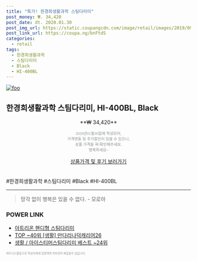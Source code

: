 ```yaml
--- 
title: "특가! 한경희생활과학 스팀다리미" 
post_money: ₩. 34,420 
post_date: dt. 2020.01.30 
post_img_url: https://static.coupangcdn.com/image/retail/images/2019/09/02/14/5/6e83cd00-fddf-4acf-b582-464919ff64cb.jpg 
post_link_url: https://coupa.ng/bnFtdS 
categories: 
  - retail 
tags: 
  - 한경희생활과학 
  - 스팀다리미 
  - Black 
  - HI-400BL 
--- 
```

[![foo](https://static.coupangcdn.com/image/retail/images/2019/09/02/14/5/6e83cd00-fddf-4acf-b582-464919ff64cb.jpg)](https://coupa.ng/bnFtdS) 

## 한경희생활과학 스팀다리미, HI-400BL, Black 
<p style="text-align: center;">**₩ 34,420**</p> 
<p style="text-align: center;"><span style="color: #898c8f; font-family: Georgia,Times,serif; font-size: 0.75em;">2020년01월30일에 작성되어, <br>가격변동 및 추가할인이 있을 수 있으니,<br> 상품 가격을 꼭!확인해주세요.<br>행복하세요~</span> 
</p>	 
<div markdown="0" style="text-align: center;"><a href="https://coupa.ng/bnFtdS" class="btn btn--success">상품가격 및 후기 보러가기</a></div> 
<br><br> 
  #한경희생활과학 #스팀다리미 #Black #HI-400BL 
<hr> 

> 망각 없이 행복은 있을 수 없다. - 모로아 


### POWER LINK

* <a href="https://blog.naver.com/santokki14/221784960637" target="_blank">아트리온 핸디형 스팀다리미</a>
* <a href="https://blog.naver.com/fasyy4321/221777279829" target="_blank"> TOP ~40위 [생활] 만다리나덕캐리어26</a>
* <a href="https://blog.naver.com/santokki14/221776591025" target="_blank">생활 / 아이스티머스팀다리미 베스트 ~24위</a>

<span style="color: #898c8f; font-family: Georgia,Times,serif; font-size: 0.55em;">파트너스활동으로 작성자에게 일정액의 커미션이 제공될수 있습니다.</span> 

